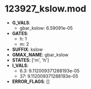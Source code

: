 # 123927_kslow.mod

- **G_VALS**:
  - gbar_kslow: 6.59091e-05
- **GATES**:
  - h: 1
  - m: 2
- **SUFFIX**: kslow
- **GMAX_NAME**: gbar_kslow
- **STATES**: ['m', 'h']
- **I_VALS**:
  - 6.3: 9.112009371288193e-05
  - 37: 9.112009371288193e-05
- **ERROR_FLAGS**: []
